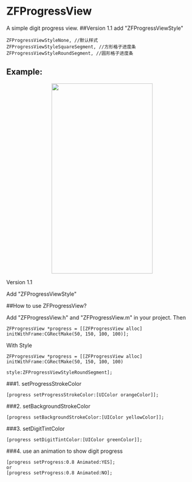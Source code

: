 # ZFProgressView
A simple digit progress view.
##Version 1.1 
add "ZFProgressViewStyle"

    ZFProgressViewStyleNone, //默认样式
    ZFProgressViewStyleSquareSegment, //方形格子进度条
    ZFProgressViewStyleRoundSegment, //圆形格子进度条

## Example:

<p align="center" >
<img src="https://github.com/WZF-Fei/ZFProgressView/blob/master/ZFProgressViewExampleTests/ZFProgressView.gif" width="266" height="500"/>
</p>

Version 1.1

Add "ZFProgressViewStyle"

##How to use ZFProgressView?

Add "ZFProgressView.h" and "ZFProgressView.m" in your project.
Then



```obj-c
ZFProgressView *progress = [[ZFProgressView alloc] initWithFrame:CGRectMake(50, 150, 100, 100)];
```
With Style

```obj-c
ZFProgressView *progress = [[ZFProgressView alloc] initWithFrame:CGRectMake(50, 150, 100, 100) 
                                                            style:ZFProgressViewStyleRoundSegment];
```

###1. setProgressStrokeColor
```obj-c
[progress setProgressStrokeColor:[UIColor orangeColor]];
```

###2. setBackgroundStrokeColor
```obj-c
[progress setBackgroundStrokeColor:[UIColor yellowColor]];
```

###3. setDigitTintColor
```obj-c
[progress setDigitTintColor:[UIColor greenColor]];
```

###4. use an animation to show digit progress
```obj-c
[progress setProgress:0.8 Animated:YES];
or
[progress setProgress:0.8 Animated:NO];
```
